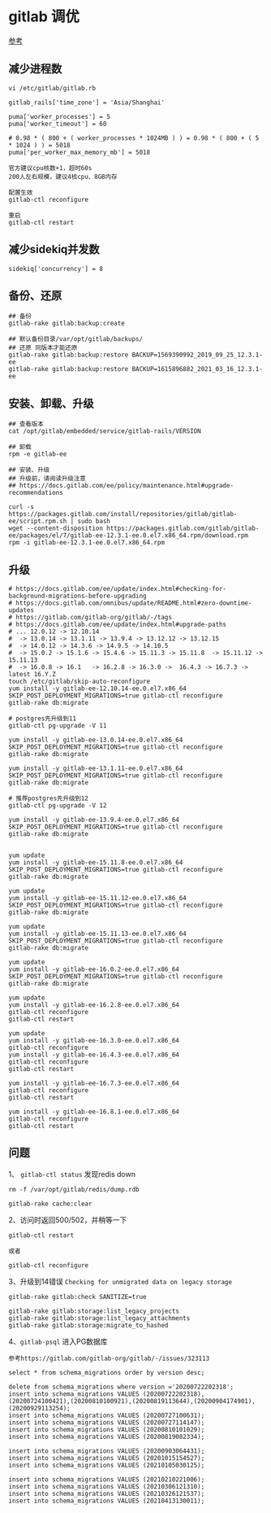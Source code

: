 # gitlab 调优
[参考](https://blog.csdn.net/ouyang_peng/article/details/84066417)

## 减少进程数
    vi /etc/gitlab/gitlab.rb

    gitlab_rails['time_zone'] = 'Asia/Shanghai'
    
    puma['worker_processes'] = 5
    puma['worker_timeout'] = 60

    # 0.98 * ( 800 + ( worker_processes * 1024MB ) ) = 0.98 * ( 800 + ( 5 * 1024 ) ) = 5018
    puma['per_worker_max_memory_mb'] = 5018

    官方建议cpu核数+1，超时60s
    200人左右规模，建议4核cpu、8GB内存

    配置生效
    gitlab-ctl reconfigure

    重启
    gitlab-ctl restart

## 减少sidekiq并发数
    sidekiq['concurrency'] = 8

## 备份、还原
    ## 备份
    gitlab-rake gitlab:backup:create

    ## 默认备份目录/var/opt/gitlab/backups/
    ## 还原 同版本才能还原
    gitlab-rake gitlab:backup:restore BACKUP=1569390992_2019_09_25_12.3.1-ee
    gitlab-rake gitlab:backup:restore BACKUP=1615896882_2021_03_16_12.3.1-ee

## 安装、卸载、升级
    ## 查看版本
    cat /opt/gitlab/embedded/service/gitlab-rails/VERSION
    
    ## 卸载
    rpm -e gitlab-ee

    ## 安装、升级
    ## 升级前，请阅读升级注意
    ## https://docs.gitlab.com/ee/policy/maintenance.html#upgrade-recommendations

    curl -s https://packages.gitlab.com/install/repositories/gitlab/gitlab-ee/script.rpm.sh | sudo bash
    wget --content-disposition https://packages.gitlab.com/gitlab/gitlab-ee/packages/el/7/gitlab-ee-12.3.1-ee.0.el7.x86_64.rpm/download.rpm
    rpm -i gitlab-ee-12.3.1-ee.0.el7.x86_64.rpm 

## 升级
    # https://docs.gitlab.com/ee/update/index.html#checking-for-background-migrations-before-upgrading
    # https://docs.gitlab.com/omnibus/update/README.html#zero-downtime-updates
    # https://gitlab.com/gitlab-org/gitlab/-/tags
    # https://docs.gitlab.com/ee/update/index.html#upgrade-paths
    # ... 12.0.12 -> 12.10.14 
    #  -> 13.0.14 -> 13.1.11 -> 13.9.4 -> 13.12.12 -> 13.12.15 
    #  -> 14.0.12 -> 14.3.6 -> 14.9.5 -> 14.10.5
    #  -> 15.0.2 -> 15.1.6 -> 15.4.6 -> 15.11.3 -> 15.11.8  -> 15.11.12 -> 15.11.13
    #  -> 16.0.8 -> 16.1   -> 16.2.8 -> 16.3.0 ->  16.4.3 -> 16.7.3 -> latest 16.Y.Z
    touch /etc/gitlab/skip-auto-reconfigure
    yum install -y gitlab-ee-12.10.14-ee.0.el7.x86_64
    SKIP_POST_DEPLOYMENT_MIGRATIONS=true gitlab-ctl reconfigure
    gitlab-rake db:migrate

    # postgres先升级到11
    gitlab-ctl pg-upgrade -V 11

    yum install -y gitlab-ee-13.0.14-ee.0.el7.x86_64
    SKIP_POST_DEPLOYMENT_MIGRATIONS=true gitlab-ctl reconfigure
    gitlab-rake db:migrate

    yum install -y gitlab-ee-13.1.11-ee.0.el7.x86_64
    SKIP_POST_DEPLOYMENT_MIGRATIONS=true gitlab-ctl reconfigure
    gitlab-rake db:migrate

    # 推荐postgres先升级到12
    gitlab-ctl pg-upgrade -V 12

    yum install -y gitlab-ee-13.9.4-ee.0.el7.x86_64
    SKIP_POST_DEPLOYMENT_MIGRATIONS=true gitlab-ctl reconfigure
    gitlab-rake db:migrate


    yum update 
    yum install -y gitlab-ee-15.11.8-ee.0.el7.x86_64
    SKIP_POST_DEPLOYMENT_MIGRATIONS=true gitlab-ctl reconfigure
    gitlab-rake db:migrate

    yum update 
    yum install -y gitlab-ee-15.11.12-ee.0.el7.x86_64
    SKIP_POST_DEPLOYMENT_MIGRATIONS=true gitlab-ctl reconfigure
    gitlab-rake db:migrate

    yum update 
    yum install -y gitlab-ee-15.11.13-ee.0.el7.x86_64
    SKIP_POST_DEPLOYMENT_MIGRATIONS=true gitlab-ctl reconfigure
    gitlab-rake db:migrate

    yum update 
    yum install -y gitlab-ee-16.0.2-ee.0.el7.x86_64
    SKIP_POST_DEPLOYMENT_MIGRATIONS=true gitlab-ctl reconfigure
    gitlab-rake db:migrate

    yum update 
    yum install -y gitlab-ee-16.2.8-ee.0.el7.x86_64
    gitlab-ctl reconfigure
    gitlab-ctl restart

    yum update 
    yum install -y gitlab-ee-16.3.0-ee.0.el7.x86_64
    gitlab-ctl reconfigure
    yum install -y gitlab-ee-16.4.3-ee.0.el7.x86_64
    gitlab-ctl reconfigure
    gitlab-ctl restart

    yum install -y gitlab-ee-16.7.3-ee.0.el7.x86_64
    gitlab-ctl reconfigure
    gitlab-ctl restart

    yum install -y gitlab-ee-16.8.1-ee.0.el7.x86_64
    gitlab-ctl reconfigure
    gitlab-ctl restart


## 问题
 1、 `gitlab-ctl status`  发现redis down
    
    rm -f /var/opt/gitlab/redis/dump.rdb

    gitlab-rake cache:clear

2、访问时返回500/502，并稍等一下

    gitlab-ctl restart

    或者

    gitlab-ctl reconfigure

3、升级到14错误 `Checking for unmigrated data on legacy storage`

    gitlab-rake gitlab:check SANITIZE=true

    gitlab-rake gitlab:storage:list_legacy_projects
    gitlab-rake gitlab:storage:list_legacy_attachments
    gitlab-rake gitlab:storage:migrate_to_hashed

4、`gitlab-psql` 进入PG数据库

    参考https://gitlab.com/gitlab-org/gitlab/-/issues/323113
    
    select * from schema_migrations order by version desc;

    delete from schema_migrations where version ='20200722202318';
    insert into schema_migrations VALUES (20200722202318),(20200724100421),(20200810100921),(20200819113644),(20200904174901),(20200929113254);
    insert into schema_migrations VALUES (20200727100631);
    insert into schema_migrations VALUES (20200727114147);
    insert into schema_migrations VALUES (20200810101029);
    insert into schema_migrations VALUES (20200819082334);

    insert into schema_migrations VALUES (20200903064431);
    insert into schema_migrations VALUES (20201015154527);
    insert into schema_migrations VALUES (20210105030125);

    insert into schema_migrations VALUES (20210210221006);
    insert into schema_migrations VALUES (20210306121310);
    insert into schema_migrations VALUES (20210326121537);
    insert into schema_migrations VALUES (20210413130011);






